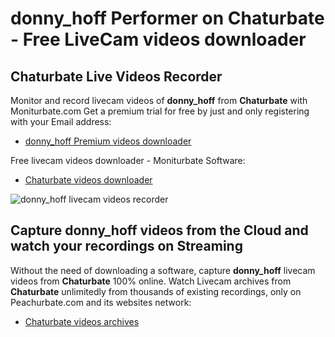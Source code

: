 # donny_hoff Performer on Chaturbate - Free LiveCam videos downloader

## Chaturbate Live Videos Recorder

Monitor and record livecam videos of **donny_hoff** from **Chaturbate** with Moniturbate.com
Get a premium trial for free by just and only registering with your Email address:
* [donny_hoff Premium videos downloader](https://moniturbate.com/request-demo-licence-key.html)

Free livecam videos downloader - Moniturbate Software:
* [Chaturbate videos downloader](https://moniturbate.com/moniturbate-download-software.html)

![donny_hoff livecam videos recorder](https://peachurnet.com/templates/moniturbate-software.png)


## Capture donny_hoff videos from the Cloud and watch your recordings on Streaming

Without the need of downloading a software, capture **donny_hoff** livecam videos from **Chaturbate** 100% online.
Watch Livecam archives from **Chaturbate** unlimitedly from thousands of existing recordings, only on Peachurbate.com and its websites network:
* [Chaturbate videos archives](https://peachurnet.com/)